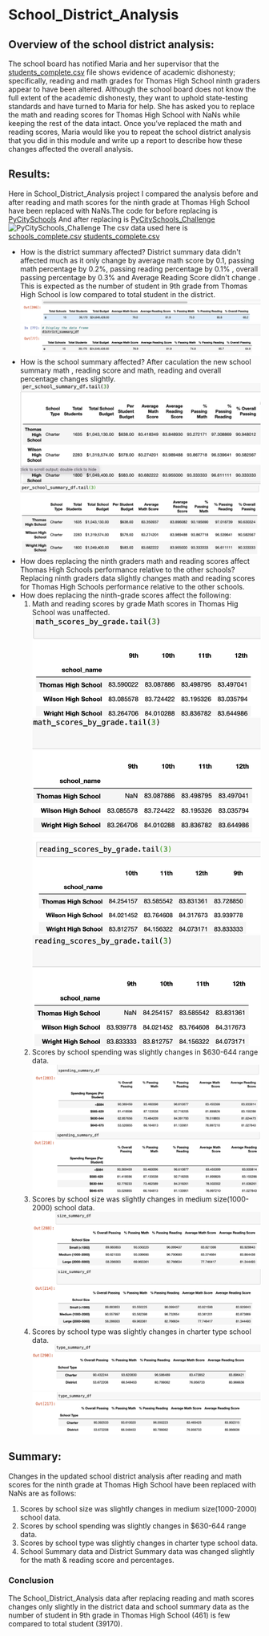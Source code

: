 # School_District_Analysis

## Overview of the school district analysis: 
The school board has notified Maria and her supervisor that the  [students_complete.csv]() file shows evidence of academic dishonesty; specifically, reading and math grades for Thomas High School ninth graders appear to have been altered. Although the school board does not know the full extent of the academic dishonesty, they want to uphold state-testing standards and have turned to Maria for help. She has asked you to replace the math and reading scores for Thomas High School with NaNs while keeping the rest of the data intact. Once you’ve replaced the math and reading scores, Maria would like you to repeat the school district analysis that you did in this module and write up a report to describe how these changes affected the overall analysis.

## Results: 

Here in School_District_Analysis project I compared the analysis before and after  reading and math scores for the ninth grade at Thomas High School have been replaced with NaNs.The code for before replacing is [PyCitySchools](https://github.com/NishatSultana3538/School_District_Analysis/blob/main/PyCitySchools.ipynb)
And after replacing is [PyCitySchools_Challenge](https://github.com/NishatSultana3538/School_District_Analysis/blob/main/PyCitySchools_Challenge.ipynb)
![PyCitySchools_Challenge]()
The csv data used here is [schools_complete.csv](https://github.com/NishatSultana3538/School_District_Analysis/blob/main/Resources/schools_complete.csv)
[students_complete.csv](https://github.com/NishatSultana3538/School_District_Analysis/blob/main/Resources/students_complete.csv)

* How is the district summary affected? District summary data didn't affected much as it only change by average math score by 0.1, passing math percentage by 0.2%, passing reading percentage by 0.1% , overall passing percentage by 0.3%  and Average Reading Score  didn't change . This is expected as the number of student in 9th grade from Thomas High School is low compared to total student in the district. 
![district-summary-old](https://github.com/NishatSultana3538/School_District_Analysis/blob/main/analysis/District_summary_old.PNG)
![district-summary-new](https://github.com/NishatSultana3538/School_District_Analysis/blob/main/analysis/District_summary_new.png)
* How is the school summary affected? After caculation the new school summary math , reading score and math, reading and overall percentage changes slightly.
![school_summary](https://github.com/NishatSultana3538/School_District_Analysis/blob/main/analysis/school_summary_old.png)
![school_summary_new](https://github.com/NishatSultana3538/School_District_Analysis/blob/main/analysis/school_summary_new.png)
* How does replacing the ninth graders math and reading scores affect Thomas High Schools performance relative to the other schools?
Replacing ninth graders data slightly changes math and reading scores for Thomas High Schools performance relative to the other schools. 
* How does replacing the ninth-grade scores affect the following:
    1. Math and reading scores by grade
    Math scores in Thomas Hig School was unaffected.
    ![math-old](https://github.com/NishatSultana3538/School_District_Analysis/blob/main/analysis/math_old.png)
    ![math-new](https://github.com/NishatSultana3538/School_District_Analysis/blob/main/analysis/math_new.png)
    ![reading-old](https://github.com/NishatSultana3538/School_District_Analysis/blob/main/analysis/reading_old.png)
    ![reading-new](https://github.com/NishatSultana3538/School_District_Analysis/blob/main/analysis/reading_new.png)
    2. Scores by school spending was slightly changes in $630-644 range data.
    ![spending-old](https://github.com/NishatSultana3538/School_District_Analysis/blob/main/analysis/spending_summary-old.png)
    ![spending_new](https://github.com/NishatSultana3538/School_District_Analysis/blob/main/analysis/spending_summary_new.png)
    3. Scores by school size was slightly changes in medium size(1000-2000) school data.
    ![size_old](https://github.com/NishatSultana3538/School_District_Analysis/blob/main/analysis/size_summary_old.png)
    ![size_new](https://github.com/NishatSultana3538/School_District_Analysis/blob/main/analysis/size_summary_new.png)
    4. Scores by school type was slightly changes in charter type school data.
    ![type_old](https://github.com/NishatSultana3538/School_District_Analysis/blob/main/analysis/type_summary_old.png)
    ![type_new](https://github.com/NishatSultana3538/School_District_Analysis/blob/main/analysis/type_summary_new.png)

## Summary: 
Changes in the updated school district analysis after reading and math scores for the ninth grade at Thomas High School have been replaced with NaNs are as follows:

1. Scores by school size was slightly changes in medium size(1000-2000) school data. 
2. Scores by school spending was slightly changes in $630-644 range data. 
3. Scores by school type was slightly changes in charter type school data.
4. School Summary data and District Summary data was changed slightly for the math & reading score and percentages.

### Conclusion

The School_District_Analysis data after replacing reading and math scores changes only slightly in the district data and school summary data as the number of student in 9th grade in Thomas High School (461) is few compared to total student (39170).







